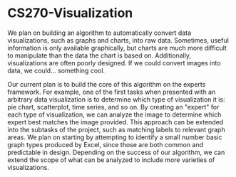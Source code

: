 CS270-Visualization
===================
We plan on building an algorithm to automatically convert data visualizations, such as graphs and charts, into raw data. Sometimes, useful information is only available graphically, but charts are much more difficult to manipulate than the data the chart is based on. Additionally, visualizations are often poorly designed. If we could convert images into data, we could... something cool.

Our current plan is to build the core of this algorithm on the experts framework. For example, one of the first tasks when presented with an arbitrary data visualization is to determine which type of visualization it is: pie chart, scatterplot, time series, and so on. By creating an "expert" for each type of visualization, we can analyze the image to determine which expert best matches the image provided. This approach can be extended into the subtasks of the project, such as matching labels to relevant graph areas. We plan on starting by attempting to identify a small number basic graph types produced by Excel, since those are both common and predictable in design. Depending on the success of our algorithm, we can extend the scope of what can be analyzed to include more varieties of visualizations.


